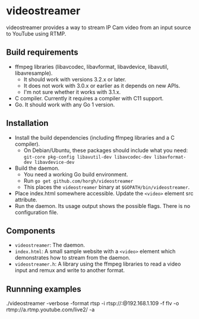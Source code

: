 # videostreamer
videostreamer provides a way to stream IP Cam video from an input source to YouTube using RTMP.

## Build requirements
* ffmpeg libraries (libavcodec, libavformat, libavdevice, libavutil,
  libavresample).
  * It should work with versions 3.2.x or later.
  * It does not work with 3.0.x or earlier as it depends on new APIs.
  * I'm not sure whether it works with 3.1.x.
* C compiler. Currently it requires a compiler with C11 support.
* Go. It should work with any Go 1 version.


## Installation
* Install the build dependencies (including ffmpeg libraries and a C
  compiler).
  * On Debian/Ubuntu, these packages should include what you need:
    `git-core pkg-config libavutil-dev libavcodec-dev libavformat-dev
    libavdevice-dev`
* Build the daemon.
  * You need a working Go build environment.
  * Run `go get github.com/horgh/videostreamer`
  * This places the `videostreamer` binary at `$GOPATH/bin/videostreamer`.
* Place index.html somewhere accessible. Update the `<video>` element src
  attribute.
* Run the daemon. Its usage output shows the possible flags. There is no
  configuration file.


## Components
* `videostreamer`: The daemon.
* `index.html`: A small sample website with a `<video>` element which
  demonstrates how to stream from the daemon.
* `videostreamer.h`: A library using the ffmpeg libraries to read a video
  input and remux and write to another format.

## Runnning examples
./videostreamer -verbose -format rtsp -i rtsp://<user>:<password>@192.168.1.109 -f flv -o rtmp://a.rtmp.youtube.com/live2/<STREAMKEY> -a

